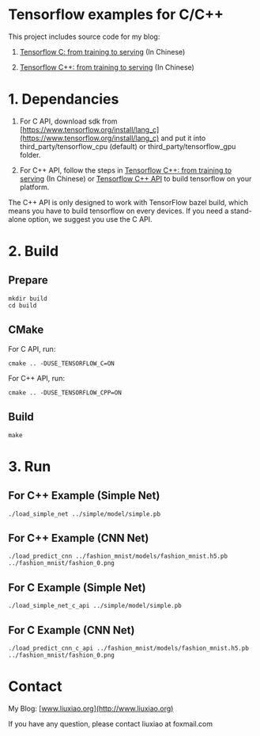 
# Tensorflow examples for C/C++
This project includes source code for my blog:

1. [Tensorflow C: from training to serving](http://www.liuxiao.org/2018/12/tensorflow-c-api-%E4%BB%8E%E8%AE%AD%E7%BB%83%E5%88%B0%E9%83%A8%E7%BD%B2%EF%BC%9A%E4%BD%BF%E7%94%A8-c-api-%E8%BF%9B%E8%A1%8C%E9%A2%84%E6%B5%8B%E5%92%8C%E9%83%A8%E7%BD%B2/) (In Chinese)

2. [Tensorflow C++: from training to serving](http://www.liuxiao.org/2018/08/ubuntu-tensorflow-c-%e4%bb%8e%e8%ae%ad%e7%bb%83%e5%88%b0%e9%a2%84%e6%b5%8b1%ef%bc%9a%e7%8e%af%e5%a2%83%e6%90%ad%e5%bb%ba/) (In Chinese)

# 1. Dependancies
1) For C API, download sdk from [https://www.tensorflow.org/install/lang_c](https://www.tensorflow.org/install/lang_c) and put it into third_party/tensorflow_cpu (default) or third_party/tensorflow_gpu folder.
 
2) For C++ API, follow the steps in [Tensorflow C++: from training to serving](http://www.liuxiao.org/2018/08/ubuntu-tensorflow-c-%e4%bb%8e%e8%ae%ad%e7%bb%83%e5%88%b0%e9%a2%84%e6%b5%8b1%ef%bc%9a%e7%8e%af%e5%a2%83%e6%90%ad%e5%bb%ba/) (In Chinese) or [Tensorflow C++ API](https://www.tensorflow.org/guide/extend/cc) to build tensorflow on your platform.

The C++ API is only designed to work with TensorFlow bazel build, which means you have to build tensorflow on every devices. If you need a stand-alone option, we suggest you use the C API. 

# 2. Build
## Prepare

```shell
mkdir build
cd build
```

## CMake

For C API, run:
 ```shell
cmake .. -DUSE_TENSORFLOW_C=ON
```

For C++ API, run:
 ```shell
cmake .. -DUSE_TENSORFLOW_CPP=ON
```

## Build

 ```shell
make
```

# 3. Run
## For C++ Example (Simple Net)
```shell
./load_simple_net ../simple/model/simple.pb
```
## For C++ Example (CNN Net)
```shell
./load_predict_cnn ../fashion_mnist/models/fashion_mnist.h5.pb ../fashion_mnist/fashion_0.png
```
## For C Example (Simple Net)
```shell
./load_simple_net_c_api ../simple/model/simple.pb
```
## For C Example (CNN Net)
```shell
./load_predict_cnn_c_api ../fashion_mnist/models/fashion_mnist.h5.pb ../fashion_mnist/fashion_0.png
```
# Contact
My Blog: [www.liuxiao.org](http://www.liuxiao.org)

If you have any question, please contact liuxiao at foxmail.com
